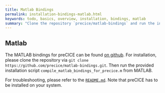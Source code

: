 ```yaml
---
title: Matlab Bindings
permalink: installation-bindings-matlab.html
keywords: todo, basics, overview, installation, bindings, matlab
summary: "Clone the repository `precice/matlab-bindings` and run the installation script with Matlab"
---
```


## Matlab

The MATLAB bindings for preCICE can be found [on github](https://github.com/precice/matlab-bindings). For installation, please clone the repository via `git clone https://github.com/precice/matlab-bindings.git`. Then run the provided installation script `compile_matlab_bindings_for_precice.m` from MATLAB.

For troubleshooting, please refer to the [`README.md`](https://github.com/precice/matlab-bindings/blob/develop/README.md). Note that preCICE has to be installed on your system.
